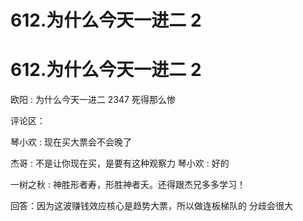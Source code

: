 # 612.为什么今天一进二 2

# 612.为什么今天一进二 2

欧阳 : 为什么今天一进二 2347 死得那么惨

评论区：

琴小欢 : 现在买大票会不会晚了

杰哥 : 不是让你现在买，是要有这种观察力 琴小欢 : 好的

一树之秋 : 神胜形者寿，形胜神者夭。还得跟杰兄多多学习！

回答：因为这波赚钱效应核心是趋势大票，所以做连板梯队的 分歧会很大